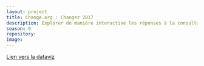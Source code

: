 ```yaml
---
layout: project
title: Change.org : Changez 2017
description: Explorer de manière interactive les réponses à la consultation citoyenne de Change.org
season: 0
repository:
image:
---
```


[Lien vers la dataviz](https://www.change.org/l/fr/p/data-viz)
